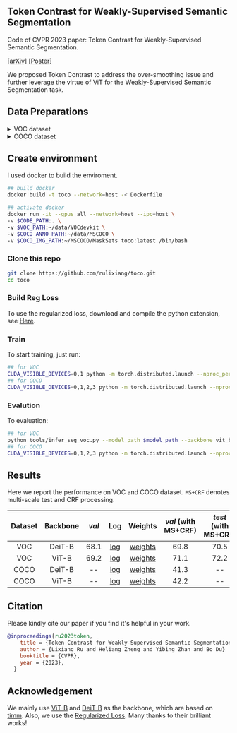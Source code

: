 ## Token Contrast for Weakly-Supervised Semantic Segmentation

Code of CVPR 2023 paper: Token Contrast for Weakly-Supervised Semantic Segmentation.

[[arXiv]](https://arxiv.org/abs/2303.01267) [[Poster]](https://rulixiang.github.io/assets/files/CVPR2023_TOCO_poster.pdf)

<!-- <div align="center">

<br>
  <img width="100%" alt="AFA flowchart" src="./docs/imgs/toco.png">
</div> -->

<!-- ## Abastract -->

We proposed Token Contrast to address the over-smoothing issue and further leverage the virtue of ViT for the Weakly-Supervised Semantic Segmentation task.

## Data Preparations
<details>
<summary>
VOC dataset
</summary>

#### 1. Download

``` bash
wget http://host.robots.ox.ac.uk/pascal/VOC/voc2012/VOCtrainval_11-May-2012.tar
tar –xvf VOCtrainval_11-May-2012.tar
```
#### 2. Download the augmented annotations
The augmented annotations are from [SBD dataset](http://home.bharathh.info/pubs/codes/SBD/download.html). Here is a download link of the augmented annotations at
[DropBox](https://www.dropbox.com/s/oeu149j8qtbs1x0/SegmentationClassAug.zip?dl=0). After downloading ` SegmentationClassAug.zip `, you should unzip it and move it to `VOCdevkit/VOC2012`. The directory sctructure should thus be 

``` bash
VOCdevkit/
└── VOC2012
    ├── Annotations
    ├── ImageSets
    ├── JPEGImages
    ├── SegmentationClass
    ├── SegmentationClassAug
    └── SegmentationObject
```
</details>

<details>

<summary>
COCO dataset
</summary>

#### 1. Download
``` bash
wget http://images.cocodataset.org/zips/train2014.zip
wget http://images.cocodataset.org/zips/val2014.zip
```
#### 2. Generating VOC style segmentation labels for COCO
To generate VOC style segmentation labels for COCO dataset, you could use the scripts provided at this [repo](https://github.com/alicranck/coco2voc). Or, just download the generated masks from [Google Drive](https://drive.google.com/file/d/147kbmwiXUnd2dW9_j8L5L0qwFYHUcP9I/view?usp=share_link).

I recommend to organize the images and labels in `coco2014` and `SegmentationClass`, respectively.

``` bash
MSCOCO/
├── coco2014
│    ├── train2014
│    └── val2014
└── SegmentationClass
     ├── train2014
     └── val2014
```


</details>

## Create environment
I used docker to build the enviroment.
``` bash 
## build docker
docker build -t toco --network=host -< Dockerfile

## activate docker
docker run -it --gpus all --network=host --ipc=host \
-v $CODE_PATH:. \
-v $VOC_PATH:~/data/VOCdevkit \
-v $COCO_ANNO_PATH:~/data/MSCOCO \
-v $COCO_IMG_PATH:~/MSCOCO/MaskSets toco:latest /bin/bash
```

### Clone this repo

```bash
git clone https://github.com/rulixiang/toco.git
cd toco
```

### Build Reg Loss

To use the regularized loss, download and compile the python extension, see [Here](https://github.com/meng-tang/rloss/tree/master/pytorch#build-python-extension-module).
### Train
To start training, just run:
```bash
## for VOC
CUDA_VISIBLE_DEVICES=0,1 python -m torch.distributed.launch --nproc_per_node=2 --master_port=29501 scripts/dist_train_voc_seg_neg.py --work_dir work_dir_voc
## for COCO
CUDA_VISIBLE_DEVICES=0,1,2,3 python -m torch.distributed.launch --nproc_per_node=4 --master_port=29501 scripts/dist_train_coco_seg_neg.py --work_dir work_dir_coco
```
### Evalution
To evaluation:
```bash
## for VOC
python tools/infer_seg_voc.py --model_path $model_path --backbone vit_base_patch16_224 --infer val
## for COCO
CUDA_VISIBLE_DEVICES=0,1,2,3 python -m torch.distributed.launch --nproc_per_node=4 --master_port=29501 tools/infer_seg_voc.py --model_path $model_path --backbone vit_base_patch16_224 --infer val
```
<!-- You should get the training logs by running the above commands. Also, check our training log under `logs/`. -->

## Results
Here we report the performance on VOC and COCO dataset. `MS+CRF` denotes multi-scale test and CRF processing.

|Dataset|Backbone|*val*|Log|Weights|*val* (with MS+CRF)|*test* (with MS+CRF)|
|:---:|:---:|:---:|:---:|:---:|:---:|:---:|
|VOC|DeiT-B|68.1|[log](./logs/toco_deit-b_voc_20k.log)|[weights](https://drive.google.com/drive/folders/18Ya0w-CwSFKgzS7gTecpqMn0qgfdf1tu?usp=share_link)|69.8|70.5|
|VOC|ViT-B|69.2|[log](./logs/toco_vit-b_voc_20k.log)|[weights](https://drive.google.com/drive/folders/18Ya0w-CwSFKgzS7gTecpqMn0qgfdf1tu?usp=share_link)|71.1|72.2|
|COCO|DeiT-B|--|[log](./logs/toco_deit-b_coco_80k.log)|[weights](https://drive.google.com/drive/folders/18Ya0w-CwSFKgzS7gTecpqMn0qgfdf1tu?usp=share_link)|41.3|--|
|COCO|ViT-B|--|[log](./logs/toco_vit-b_coco_80k.log)|[weights](https://drive.google.com/drive/folders/18Ya0w-CwSFKgzS7gTecpqMn0qgfdf1tu?usp=share_link)|42.2|--|


## Citation
Please kindly cite our paper if you find it's helpful in your work.

``` bibtex
@inproceedings{ru2023token,
    title = {Token Contrast for Weakly-Supervised Semantic Segmentation},
    author = {Lixiang Ru and Heliang Zheng and Yibing Zhan and Bo Du}
    booktitle = {CVPR},
    year = {2023},
  }
```

## Acknowledgement

We mainly use [ViT-B](https://github.com/huggingface/pytorch-image-models/blob/main/timm/models/vit.py) and [DeiT-B](https://github.com/huggingface/pytorch-image-models/blob/main/timm/models/deit.py) as the backbone, which are based on [timm](https://github.com/huggingface/pytorch-image-models). Also, we use the [Regularized Loss](https://github.com/meng-tang/rloss). Many thanks to their brilliant works!
